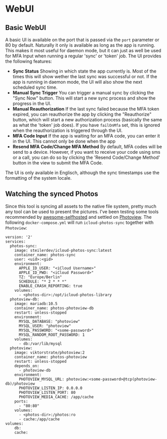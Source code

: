 # WebUI

## Basic WebUI

A basic UI is available on the port that is passed via the `port` parameter or 80 by default. Naturally it only is available as long as the app is running. This makes it most useful for daemon mode, but it can just as well be used for MFA Input when running a regular 'sync' or 'token' job. The UI provides the following features:

- **Sync Status** Showing in which state the app currently is. Most of the times this will show wether the last sync was successful or not. If the app is running in daemon mode, the UI will also show the next scheduled sync time.
- **Manual Sync Trigger** You can trigger a manual sync by clicking the "Sync Now" button. This will start a new sync process and show the progress in the UI.
- **Manual Reauthorization** If the last sync failed because the MFA token expired, you can reauthorize the app by clicking the "Reauthorize" button, which will start a new authorization process (basically the same as what the 'token' job does). If you have `failOnMfa` set, this is ignored when the reauthorization is triggered through the UI.
- **MFA Code Input** If the app is waiting for an MFA code, you can enter it in the UI. This cannot only be done when the app
- **Resend MFA Code/Change MFA Method** By default, MFA codes will be send to a device. However, if you want to receive your code using sms or a call, you can do so by clicking the 'Resend Code/Change Method' button in the view to submit the MFA Code.

The UI is only available in Englisch, although the sync timestamps use the formatting of the system locale.

## Watching the synced Photos

Since this tool is syncing all assets to the native file system, pretty much any tool can be used to present the pictures. I've been testing some tools recommended by [awesome-selfhosted](https://github.com/awesome-selfhosted/awesome-selfhosted#photo-and-video-galleries) and settled on [Photoview](https://photoview.github.io/). The following `docker-compose.yml` will run `icloud-photos-sync` together with `Photoview`:

```
version: '2'
services:
  photos-sync:
    image: steilerdev/icloud-photos-sync:latest
    container_name: photos-sync
    user: <uid>:<gid> 
    environment:
      APPLE_ID_USER: "<iCloud Username>"
      APPLE_ID_PWD: "<iCloud Password>"
      TZ: "Europe/Berlin"                                                       
      SCHEDULE: "* 2 * * *"
      ENABLE_CRASH_REPORTING: true
    volumes:
      - <photos-dir>:/opt/icloud-photos-library
  photoview-db:
    image: mariadb:10.5
    container_name: photos-photoview-db
    restart: unless-stopped
    environment:
      MYSQL_DATABASE: "photoview"
      MYSQL_USER: "photoview"
      MYSQL_PASSWORD: "<some-password>"
      MYSQL_RANDOM_ROOT_PASSWORD: 1
    volumes:
      - db:/var/lib/mysql
  photoview:
    image: viktorstrate/photoview:2
    container_name: photos-photoview
    restart: unless-stopped
    depends_on:
      - photoview-db
    environment:
      PHOTOVIEW_MYSQL_URL: photoview:<some-password>@tcp(photoview-db)/photoview
      PHOTOVIEW_LISTEN_IP: 0.0.0.0
      PHOTOVIEW_LISTEN_PORT: 80
      PHOTOVIEW_MEDIA_CACHE: /app/cache
    ports:
      - "80:80"
    volumes:
      - <photos-dir>:/photos:ro
      - cache:/app/cache
volumes:
    db:
    cache:
```
